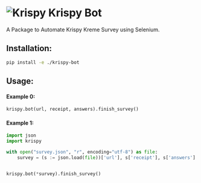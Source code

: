 # ![Krispy](https://i.ibb.co/x81JDN9/icon-24.png) Krispy Bot

A Package to Automate Krispy Kreme Survey using Selenium.

## Installation:

```sh
pip install -e ./krispy-bot
```

## Usage:

#### Example 0:

```python
krispy.bot(url, receipt, answers).finish_survey()
```

#### Example 1:

```python
import json
import krispy

with open("survey.json", "r", encoding="utf-8") as file:
    survey = (s := json.load(file))['url'], s['receipt'], s['answers']


krispy.bot(*survey).finish_survey()

```
